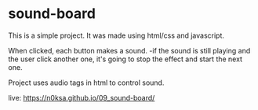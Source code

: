 # sound-board

This is a simple project.
It was made using html/css and javascript.

When clicked, each button makes a sound.
	-if the sound is still playing and the user click another one,
	it's going to stop the effect and start the next one.

Project uses audio tags in html to control sound. 

live: https://n0ksa.github.io/09_sound-board/
